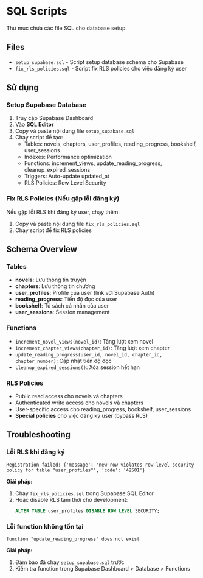 # SQL Scripts

Thư mục chứa các file SQL cho database setup.

## Files

- `setup_supabase.sql` - Script setup database schema cho Supabase
- `fix_rls_policies.sql` - Script fix RLS policies cho việc đăng ký user

## Sử dụng

### Setup Supabase Database

1. Truy cập Supabase Dashboard
2. Vào **SQL Editor**
3. Copy và paste nội dung file `setup_supabase.sql`
4. Chạy script để tạo:
   - Tables: novels, chapters, user_profiles, reading_progress, bookshelf, user_sessions
   - Indexes: Performance optimization
   - Functions: increment_views, update_reading_progress, cleanup_expired_sessions
   - Triggers: Auto-update updated_at
   - RLS Policies: Row Level Security

### Fix RLS Policies (Nếu gặp lỗi đăng ký)

Nếu gặp lỗi RLS khi đăng ký user, chạy thêm:

1. Copy và paste nội dung file `fix_rls_policies.sql`
2. Chạy script để fix RLS policies

## Schema Overview

### Tables
- **novels**: Lưu thông tin truyện
- **chapters**: Lưu thông tin chương
- **user_profiles**: Profile của user (link với Supabase Auth)
- **reading_progress**: Tiến độ đọc của user
- **bookshelf**: Tủ sách cá nhân của user
- **user_sessions**: Session management

### Functions
- `increment_novel_views(novel_id)`: Tăng lượt xem novel
- `increment_chapter_views(chapter_id)`: Tăng lượt xem chapter
- `update_reading_progress(user_id, novel_id, chapter_id, chapter_number)`: Cập nhật tiến độ đọc
- `cleanup_expired_sessions()`: Xóa session hết hạn

### RLS Policies
- Public read access cho novels và chapters
- Authenticated write access cho novels và chapters
- User-specific access cho reading_progress, bookshelf, user_sessions
- **Special policies** cho việc đăng ký user (bypass RLS)

## Troubleshooting

### Lỗi RLS khi đăng ký
```
Registration failed: {'message': 'new row violates row-level security policy for table "user_profiles"', 'code': '42501'}
```

**Giải pháp:**
1. Chạy `fix_rls_policies.sql` trong Supabase SQL Editor
2. Hoặc disable RLS tạm thời cho development:
   ```sql
   ALTER TABLE user_profiles DISABLE ROW LEVEL SECURITY;
   ```

### Lỗi function không tồn tại
```
function "update_reading_progress" does not exist
```

**Giải pháp:**
1. Đảm bảo đã chạy `setup_supabase.sql` trước
2. Kiểm tra function trong Supabase Dashboard > Database > Functions 